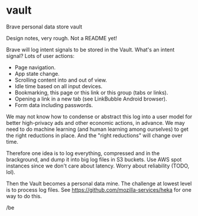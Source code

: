 # vault
Brave personal data store vault

Design notes, very rough. Not a README yet!

Brave will log intent signals to be stored in the Vault. What's an intent signal? Lots of user actions:

* Page navigation.
* App state change.
* Scrolling content into and out of view.
* Idle time based on all input devices.
* Bookmarking, this page or this link or this group (tabs or links).
* Opening a link in a new tab (see LinkBubble Android browser).
* Form data including passwords.

We may not know how to condense or abstract this log into a user model for better high-privacy ads and other economic actions, in advance. We may need to do machine learning (and human learning among ourselves) to get the right reductions in place. And the "right reductions" will change over time.

Therefore one idea is to log everything, compressed and in the brackground, and dump it into big log files in S3 buckets. Use AWS spot instances since we don't care about latency. Worry about reliability (TODO, lol).

Then the Vault becomes a personal data mine. The challenge at lowest level is to process log files. See https://github.com/mozilla-services/heka for one way to do this.

/be

